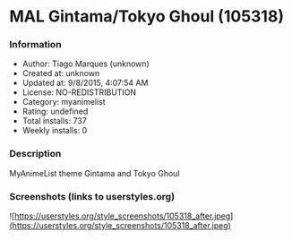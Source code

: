 # MAL Gintama/Tokyo Ghoul (105318)

### Information
- Author: Tiago Marques (unknown)
- Created at: unknown
- Updated at: 9/8/2015, 4:07:54 AM
- License: NO-REDISTRIBUTION
- Category: myanimelist
- Rating: undefined
- Total installs: 737
- Weekly installs: 0


### Description
MyAnimeList theme Gintama and Tokyo Ghoul


### Screenshots (links to userstyles.org)
![https://userstyles.org/style_screenshots/105318_after.jpeg](https://userstyles.org/style_screenshots/105318_after.jpeg)


